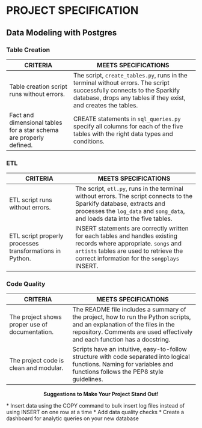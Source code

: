 # PROJECT SPECIFICATION
## Data Modeling with Postgres

### Table Creation

|CRITERIA|MEETS SPECIFICATIONS|
|--------|--------------------|
|Table creation script runs without errors.|The script, `create_tables.py`, runs in the terminal without errors. The script successfully connects to the Sparkify database, drops any tables if they exist, and creates the tables.
|Fact and dimensional tables for a star schema are properly defined.|CREATE statements in `sql_queries.py` specify all columns for each of the five tables with the right data types and conditions.

### ETL

|CRITERIA|MEETS SPECIFICATIONS|
|--------|--------------------|
|ETL script runs without errors.|The script, `etl.py`, runs in the terminal without errors. The script connects to the Sparkify database, extracts and processes the `log_data` and `song_data`, and loads data into the five tables.
|ETL script properly processes transformations in Python.|INSERT statements are correctly written for each tables and handles existing records where appropriate. `songs` and `artists` tables are used to retrieve the correct information for the `songplays` INSERT.

### Code Quality

|CRITERIA|MEETS SPECIFICATIONS|
|--------|--------------------|
|The project shows proper use of documentation.|The README file includes a summary of the project, how to run the Python scripts, and an explanation of the files in the repository. Comments are used effectively and each function has a docstring.
|The project code is clean and modular.|Scripts have an intuitive, easy-to-follow structure with code separated into logical functions. Naming for variables and functions follows the PEP8 style guidelines.

<p style="text-align: center;"><b>Suggestions to Make Your Project Stand Out!</b></p>
* Insert data using the COPY command to bulk insert log files instead of using INSERT on one row at a time
* Add data quality checks
* Create a dashboard for analytic queries on your new database
